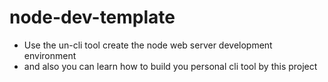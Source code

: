 <!--
 * @Author: chengdong
 * @Date: 2019-12-04 21:03:47
 * @LastEditTime : 2020-01-09 14:03:18
 * @LastEditors  : chengDong
 * @Description: readme
 * @FilePath: \node-dev-template\README.md
 -->
# node-dev-template

 - Use the un-cli tool create the node web server development environment 
 - and also you can learn how to build you personal cli tool by this project